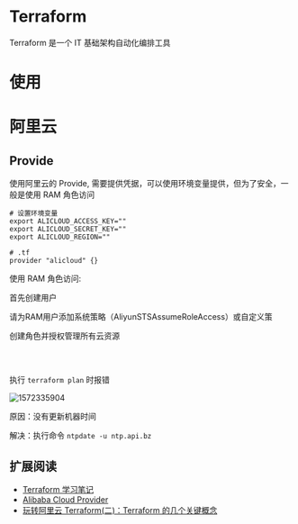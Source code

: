 


# Terraform

Terraform 是一个 IT 基础架构自动化编排工具



# 使用




# 阿里云

## Provide

使用阿里云的 Provide, 需要提供凭据，可以使用环境变量提供，但为了安全，一般是使用 RAM 角色访问


```shell
# 设置环境变量
export ALICLOUD_ACCESS_KEY=""
export ALICLOUD_SECRET_KEY=""
export ALICLOUD_REGION=""

# .tf
provider "alicloud" {}
```

使用 RAM 角色访问:

首先创建用户


请为RAM用户添加系统策略（AliyunSTSAssumeRoleAccess）或自定义策

创建角色并授权管理所有云资源


```


```


## 














执行 `terraform plan` 时报错

![1572335904](https://pic.haoyu95.cn/uploads/big/c3ab8129e422516e54b62124263af71f.png)

原因：没有更新机器时间

解决：执行命令 `ntpdate -u ntp.api.bz`


## 扩展阅读

- [Terraform 学习笔记](https://www.jianshu.com/p/e0dd50f7ee98)
- [Alibaba Cloud Provider](https://www.terraform.io/docs/providers/alicloud/index.html)
- [玩转阿里云 Terraform(二)：Terraform 的几个关键概念](https://zhuanlan.zhihu.com/p/87364600)





